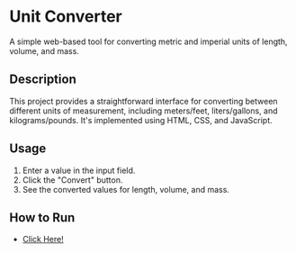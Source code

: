 # Unit Converter

A simple web-based tool for converting metric and imperial units of length, volume, and mass.

## Description

This project provides a straightforward interface for converting between different units of measurement, including meters/feet, liters/gallons, and kilograms/pounds. It's implemented using HTML, CSS, and JavaScript.

## Usage

1. Enter a value in the input field.
2. Click the "Convert" button.
3. See the converted values for length, volume, and mass.

## How to Run

- [Click Here!](https://dennis-gega.github.io/Unit-Converter/)
